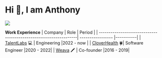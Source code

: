 # Hi :wave:, I am Anthony

![](https://komarev.com/ghpvc/?username=kingychiu)


**Work Experience**
| Company                                                            | Role              | Period    |
| -------------------------------------------------------------------| ----------------- |-----------|
| [TalentLabs](https://www.talentlabs.org/) :computer:           | Engineering       |2022 - now |
| [CloverHealth](https://www.cloverhealth.com/en/) :four_leaf_clover:| Software Engineer |2020 - 2022|
| [Weava](https://www.weavatools.com/) :crayon:                      | Co-founder        |2016 - 2019|
